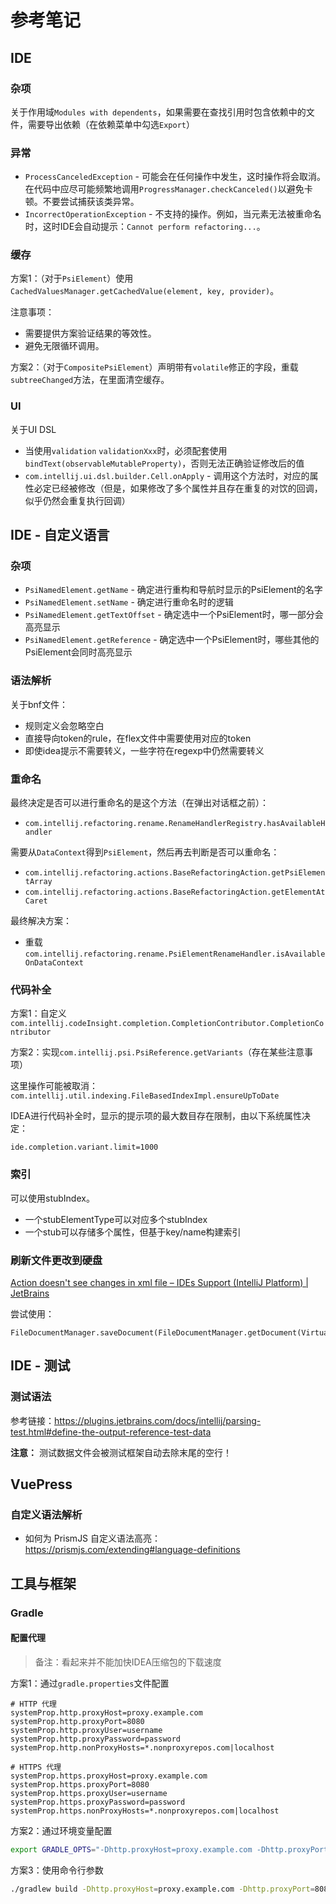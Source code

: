 # 参考笔记

## IDE

### 杂项

关于作用域`Modules with dependents`，如果需要在查找引用时包含依赖中的文件，需要导出依赖（在依赖菜单中勾选`Export`）

### 异常

- `ProcessCanceledException` - 可能会在任何操作中发生，这时操作将会取消。在代码中应尽可能频繁地调用`ProgressManager.checkCanceled()`以避免卡顿。不要尝试捕获该类异常。
- `IncorrectOperationException` - 不支持的操作。例如，当元素无法被重命名时，这时IDE会自动提示：`Cannot perform refactoring...`。

### 缓存

方案1：（对于`PsiElement`）使用`CachedValuesManager.getCachedValue(element, key, provider)`。

注意事项：

- 需要提供方案验证结果的等效性。
- 避免无限循环调用。

方案2：（对于`CompositePsiElement`）声明带有`volatile`修正的字段，重载`subtreeChanged`方法，在里面清空缓存。

### UI

关于UI DSL

- 当使用`validation` `validationXxx`时，必须配套使用`bindText(observableMutableProperty)`，否则无法正确验证修改后的值
- `com.intellij.ui.dsl.builder.Cell.onApply` - 调用这个方法时，对应的属性必定已经被修改（但是，如果修改了多个属性并且存在重复的对饮的回调，似乎仍然会重复执行回调）

## IDE - 自定义语言

### 杂项

- `PsiNamedElement.getName` - 确定进行重构和导航时显示的PsiElement的名字
- `PsiNamedElement.setName` - 确定进行重命名时的逻辑
- `PsiNamedElement.getTextOffset` - 确定选中一个PsiElement时，哪一部分会高亮显示
- `PsiNamedElement.getReference` - 确定选中一个PsiElement时，哪些其他的PsiElement会同时高亮显示

### 语法解析

关于bnf文件：

- 规则定义会忽略空白
- 直接导向token的rule，在flex文件中需要使用对应的token
- 即使idea提示不需要转义，一些字符在regexp中仍然需要转义

### 重命名

最终决定是否可以进行重命名的是这个方法（在弹出对话框之前）：

- `com.intellij.refactoring.rename.RenameHandlerRegistry.hasAvailableHandler`

需要从`DataContext`得到`PsiElement`，然后再去判断是否可以重命名：

- `com.intellij.refactoring.actions.BaseRefactoringAction.getPsiElementArray`
- `com.intellij.refactoring.actions.BaseRefactoringAction.getElementAtCaret`

最终解决方案：

- 重载`com.intellij.refactoring.rename.PsiElementRenameHandler.isAvailableOnDataContext`

### 代码补全

方案1：自定义`com.intellij.codeInsight.completion.CompletionContributor.CompletionContributor`

方案2：实现`com.intellij.psi.PsiReference.getVariants`（存在某些注意事项）

这里操作可能被取消：`com.intellij.util.indexing.FileBasedIndexImpl.ensureUpToDate`

IDEA进行代码补全时，显示的提示项的最大数目存在限制，由以下系统属性决定：

```
ide.completion.variant.limit=1000
```

### 索引

可以使用stubIndex。

- 一个stubElementType可以对应多个stubIndex
- 一个stub可以存储多个属性，但基于key/name构建索引

### 刷新文件更改到硬盘

[Action doesn't see changes in xml file – IDEs Support (IntelliJ Platform) | JetBrains](https://intellij-support.jetbrains.com/hc/en-us/community/posts/206791625-Action-doesn-t-see-changes-in-xml-file)

尝试使用：

```
FileDocumentManager.saveDocument(FileDocumentManager.getDocument(VirtualFile))
```

## IDE - 测试

### 测试语法

参考链接：https://plugins.jetbrains.com/docs/intellij/parsing-test.html#define-the-output-reference-test-data

**注意：** 测试数据文件会被测试框架自动去除末尾的空行！

## VuePress

### 自定义语法解析

- 如何为 PrismJS 自定义语法高亮：https://prismjs.com/extending#language-definitions

## 工具与框架

### Gradle

#### 配置代理

> 备注：看起来并不能加快IDEA压缩包的下载速度

方案1：通过`gradle.properties`文件配置

```properties
# HTTP 代理
systemProp.http.proxyHost=proxy.example.com
systemProp.http.proxyPort=8080
systemProp.http.proxyUser=username
systemProp.http.proxyPassword=password
systemProp.http.nonProxyHosts=*.nonproxyrepos.com|localhost

# HTTPS 代理
systemProp.https.proxyHost=proxy.example.com
systemProp.https.proxyPort=8080
systemProp.https.proxyUser=username
systemProp.https.proxyPassword=password
systemProp.https.nonProxyHosts=*.nonproxyrepos.com|localhost
```

方案2：通过环境变量配置

```bash
export GRADLE_OPTS="-Dhttp.proxyHost=proxy.example.com -Dhttp.proxyPort=8080 -Dhttps.proxyHost=proxy.example.com -Dhttps.proxyPort=8080"
```

方案3：使用命令行参数

```bash
./gradlew build -Dhttp.proxyHost=proxy.example.com -Dhttp.proxyPort=8080 -Dhttps.proxyHost=proxy.example.com -Dhttps.proxyPort=8080
```